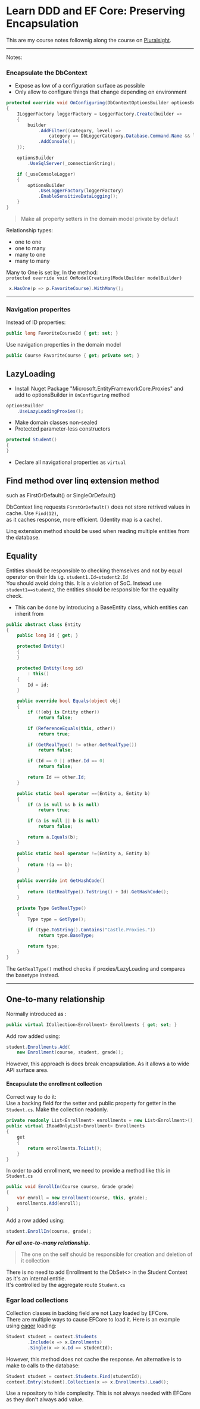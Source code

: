 ﻿# Learn DDD and EF Core: Preserving Encapsulation

This are my course notes follownig along the course on [Pluralsight](https://app.pluralsight.com/library/courses/ddd-ef-core-preserving-encapsulation/table-of-contents).


---

Notes:

### Encapsulate the DbContext
- Expose as low of a configuration surface as possible
- Only allow to configure things that change depending on environment

```csharp
protected override void OnConfiguring(DbContextOptionsBuilder optionsBuilder)
{
    ILoggerFactory loggerFactory = LoggerFactory.Create(builder =>
    {
        builder
            .AddFilter((category, level) =>
                category == DbLoggerCategory.Database.Command.Name && level == LogLevel.Information)
            .AddConsole();
    });

    optionsBuilder
        .UseSqlServer(_connectionString);

    if (_useConsoleLogger)
    {
        optionsBuilder
            .UseLoggerFactory(loggerFactory)
            .EnableSensitiveDataLogging();
    }
}
```



> Make all property setters in the domain model private by default

Relationship types:
- one to one
- one to many
- many to one
- many to many

Many to One is set by, In the method:\
 ```protected override void OnModelCreating(ModelBuilder modelBuilder)```
```csharp
 x.HasOne(p => p.FavoriteCourse).WithMany();
```
---

### Navigation properites

Instead of ID properties: 
```csharp
public long FavoriteCourseId { get; set; }
```
Use navigation properties in the domain model
```csharp
public Course FavoriteCourse { get; private set; }
```

## LazyLoading

- Install Nuget Package "Microsoft.EntityFrameworkCore.Proxies" and add to optionsBuilder in ```OnConfiguring``` method
```csharp
optionsBuilder
    .UseLazyLoadingProxies();
```

- Make domain classes non-sealed
- Protected parameter-less constructors
```csharp
protected Student()
{
}
```
- Declare all navigational properties as ```virtual```

## Find method over linq extension method 
such as FirstOrDefault() or SingleOrDefault()

DbContext linq requests ```FirstOrDefault()``` does not store retrived values in cache.  Use ```Find(12)```,\
as it caches response, more efficient. (Identity map is a cache).

Linq extension method should be used when reading multiple entities from the database.


## Equality

Entities should be responsible to checking themselves and not by equal operator on their Ids i.g. ```student1.Id=student2.Id```\
You should avoid doing this.  It is a violation of SoC.
Instead use ```student1==student2```, the entities should be responsible for the equality check.  
- This can be done by introducing a BaseEntity class, which entities can inherit from 

```csharp
public abstract class Entity
{
    public long Id { get; }

    protected Entity()
    {
    }

    protected Entity(long id)
        : this()
    {
        Id = id;
    }

    public override bool Equals(object obj)
    {
        if (!(obj is Entity other))
            return false;

        if (ReferenceEquals(this, other))
            return true;

        if (GetRealType() != other.GetRealType())
            return false;

        if (Id == 0 || other.Id == 0)
            return false;

        return Id == other.Id;
    }

    public static bool operator ==(Entity a, Entity b)
    {
        if (a is null && b is null)
            return true;

        if (a is null || b is null)
            return false;

        return a.Equals(b);
    }

    public static bool operator !=(Entity a, Entity b)
    {
        return !(a == b);
    }

    public override int GetHashCode()
    {
        return (GetRealType().ToString() + Id).GetHashCode();
    }

    private Type GetRealType()
    {
        Type type = GetType();

        if (type.ToString().Contains("Castle.Proxies."))
            return type.BaseType;

        return type;
    }
}
```

The ```GetRealType()``` method checks if proxies/LazyLoading and compares the basetype instead.

---


## One-to-many relationship

Normally introduced as :
```csharp
public virtual ICollection<Enrollment> Enrollments { get; set; }
```

Add row added using:
```csharp
student.Enrollments.Add(
    new Enrollment(course, student, grade));
```

However, this approach is does break encapsulation.  As it allows a to wide API surface area.

#### Encapsulate the enrollment collection
Correct way to do it:\
Use a backing field for the setter and public property for getter in the ```Student.cs```. 
Make the collection readonly.
```csharp
private readonly List<Enrollment> enrollments = new List<Enrollment>();
public virtual IReadOnlyList<Enrollment> Enrollments
{
    get
    {
        return enrollments.ToList();
    }
}
```
In order to add enrollment, we need to provide a method like this in ```Student.cs```
```csharp
public void EnrollIn(Course course, Grade grade)
{
    var enroll = new Enrollment(course, this, grade);
    enrollments.Add(enroll);
}
```
Add a row added using:
```csharp
student.EnrollIn(course, grade);
```
***For all one-to-many relationship.***  
>The one on the self should be responsible for creation and deletion of it collection

There is no need to add Enrollment to the DbSet<> in the Student Context as it's an internal entitie.  
It's controlled by the aggregate route ```Student.cs```

### Egar load collections

Collection classes in backing field are not Lazy loaded by EFCore.  
There are multiple ways to cause EFCore to load it. Here is an example 
using [eager](https://www.c-sharpcorner.com/UploadFile/abhikumarvatsa/what-is-eager-loading-and-what-is-lazy-loading-and-what-is-n/) loading:

```csharp
Student student = context.Students
        .Include(x => x.Enrollments)
        .Single(x => x.Id == studentId);   
```

However, this method does not cache the response.  An alternative is to make to calls to the database:
```csharp
Student student = context.Students.Find(studentId);
context.Entry(student).Collection(x => x.Enrollments).Load();
```

Use a repository to hide complexity.  This is not always needed with EFCore as they don't always add value.






































